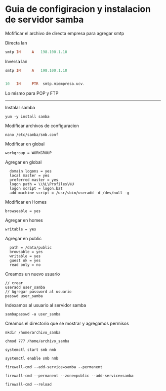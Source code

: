 # Guia de configiracion y instalacion de servidor samba

Mofificar el archivo de directa empresa para agregar smtp

Directa lan

```hs
smtp IN     A   198.100.1.10
```

Inversa lan

```hs
smtp IN     A   198.100.1.10


10   IN     PTR  smtp.miempresa.ucv.
```

Lo mismo para POP y FTP

---
Instalar samba

```
yum -y install samba
```

Modificar archivos de configuracion

```
nano /etc/samba/smb.conf
```

Modificar en global
```
workgroup = WORKGROUP
```
Agregar en global
```
  domain logons = yes
  local master = yes
  preferred master = yes
  logon path = \\%L\Profiles\%U
  logon script = logon.bat
  add machine script = /usr/sbin/useradd -d /dev/null -g
```
Modificar en Homes
```
browseable = yes
```
Agregar en homes
```
writable = yes
```
Agregar en public
```
  path = /data/public
  browsable = yes
  writable = yes
  guest ok = yes
  read only = no
```

Creamos un nuevo usuario
```
// crear
useradd user_samba
// Agregar password al usuario
passwd user_samba
```

Indexamos al usuario al servidor samba

```
sambapasswd -a user_samba
```

Creamos el directorio que se mostrar y agregamos permisos

```
mkdir /home/archivo_samba
```
```
chmod 777 /home/archivo_samba
```
```
systemctl start smb nmb
```
```
systemctl enable smb nmb
```
```
firewall-cmd --add-service=samba --permanent
```
```
firewall-cmd --permanent --zone=public --add-service=samba
```
```
firewall-cmd --reload
```

